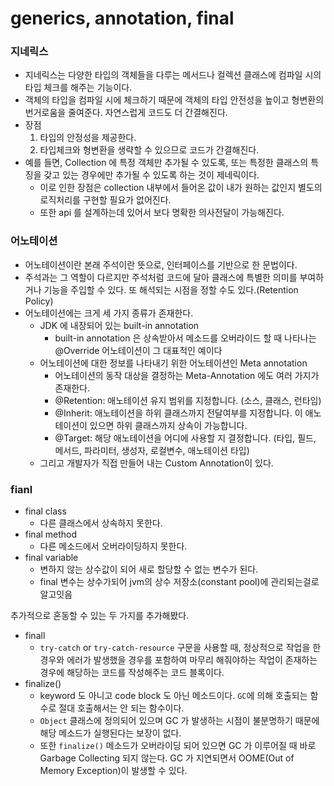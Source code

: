 # generics, annotation, final

### 지네릭스

- 지네릭스는 다양한 타입의 객체들을 다루는 메서드나 컬렉션 클래스에 컴파일 시의 타입 체크를 해주는 기능이다.
- 객체의 타입을 컴파일 시에 체크하기 때문에 객체의 타입 안전성을 높이고 형변환의 번거로움을 줄여준다. 자연스럽게 코드도 더 간결해진다.
- 장점
    1. 타입의 안정성을 제공한다.
    2. 타입체크와 형변환을 생략할 수 있으므로 코드가 간결해진다.
- 예를 들면, Collection 에 특정 객체만 추가될 수 있도록, 또는 특정한 클래스의 특징을 갖고 있는 경우에만 추가될 수 있도록 하는 것이 제네릭이다.
    - 이로 인한 장점은 collection 내부에서 들어온 값이 내가 원하는 값인지 별도의 로직처리를 구현할 필요가 없어진다.
    - 또한 api 를 설계하는데 있어서 보다 명확한 의사전달이 가능해진다.

### 어노테이션

- 어노테이션이란 본래 주석이란 뜻으로, 인터페이스를 기반으로 한 문법이다.
- 주석과는 그 역할이 다르지만 주석처럼 코드에 달아 클래스에 특별한 의미를 부여하거나 기능을 주입할 수 있다. 또 해석되는 시점을 정할 수도 있다.(Retention Policy)
- 어노테이션에는 크게 세 가지 종류가 존재한다.
    - JDK 에 내장되어 있는 built-in annotation
        - built-in annotation 은 상속받아서 메소드를 오버라이드 할 때 나타나는 @Override 어노테이션이 그 대표적인 예이다
    - 어노테이션에 대한 정보를 나타내기 위한 어노테이션인 Meta annotation
        - 어노테이션의 동작 대상을 결정하는 Meta-Annotation 에도 여러 가지가 존재한다.
        - @Retention: 애노테이션 유지 범위를 지정합니다. (소스, 클래스, 런타임)
        - @Inherit: 애노테이션을 하위 클래스까지 전달여부를 지정합니다. 이 애노테이션이 있으면 하위 클래스까지 상속이 가능합니다.
        - @Target: 해당 애노테이션을 어디에 사용할 지 결정합니다. (타입, 필드, 메서드, 파라미터, 생성자, 로컬변수, 애노테이션 타입)
    - 그리고 개발자가 직접 만들어 내는 Custom Annotation이 있다.

### fianl

- final class
    - 다른 클래스에서 상속하지 못한다.
- final method
    - 다른 메소드에서 오버라이딩하지 못한다.
- final variable
    - 변하지 않는 상수값이 되어 새로 할당할 수 없는 변수가 된다.
    - final 변수는 상수가되어 jvm의 상수 저장소(constant pool)에 관리되는걸로 알고잇음

추가적으로 혼동할 수 있는 두 가지를 추가해봤다.

- finall
    - `try-catch` or `try-catch-resource` 구문을 사용할 때, 정상적으로 작업을 한 경우와 에러가 발생했을 경우를 포함하여 마무리 해줘야하는 작업이 존재하는 경우에 해당하는 코드를 작성해주는 코드 블록이다.
- finalize()
    - keyword 도 아니고 code block 도 아닌 메소드이다. `GC`에 의해 호출되는 함수로 절대 호출해서는 안 되는 함수이다.
    - `Object` 클래스에 정의되어 있으며 GC 가 발생하는 시점이 불분명하기 때문에 해당 메소드가 실행된다는 보장이 없다.
    - 또한 `finalize()` 메소드가 오버라이딩 되어 있으면 GC 가 이루어질 때 바로 Garbage Collecting 되지 않는다. GC 가 지연되면서 OOME(Out of Memory Exception)이 발생할 수 있다.